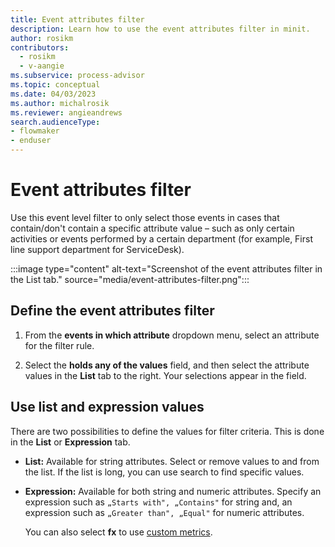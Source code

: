 ```yaml
---
title: Event attributes filter
description: Learn how to use the event attributes filter in minit.
author: rosikm
contributors:
  - rosikm
  - v-aangie
ms.subservice: process-advisor
ms.topic: conceptual
ms.date: 04/03/2023
ms.author: michalrosik
ms.reviewer: angieandrews
search.audienceType:
- flowmaker
- enduser
---
```


# Event attributes filter

Use this event level filter to only select those events in cases that contain/don't contain a specific attribute value – such as only certain activities or events performed by a certain department (for example, First line support department for ServiceDesk).

:::image type="content" alt-text="Screenshot of the event attributes filter in the List tab." source="media/event-attributes-filter.png":::

## Define the event attributes filter

1. From the **events in which attribute** dropdown menu, select an attribute for the filter rule.

1. Select the **holds any of the values** field, and then select the attribute values in the **List** tab to the right. Your selections appear in the field.


## Use list and expression values

There are two possibilities to define the values for filter criteria. This is done in the **List** or **Expression** tab.

- **List:** Available for string attributes. Select or remove values to and from the list. If the list is long, you can use search to find specific values.

- **Expression:** Available for both string and numeric attributes. Specify an expression such as `„Starts with", „Contains"` for string and, an expression such as `„Greater than", „Equal"` for numeric attributes.

    You can also select **fx** to use [custom metrics](custom-metrics.md).

